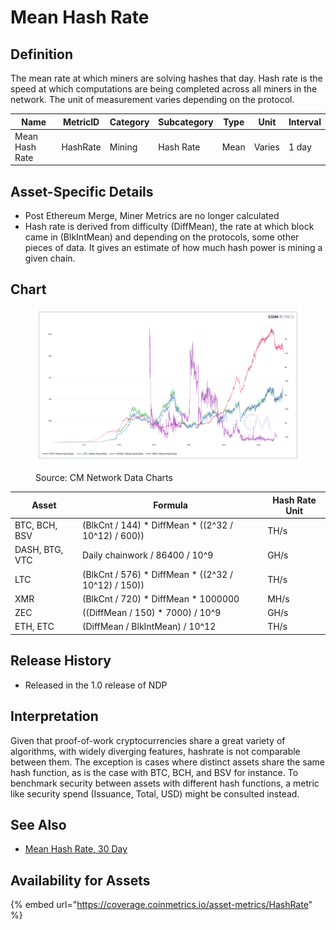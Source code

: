 # Mean Hash Rate

## Definition

The mean rate at which miners are solving hashes that day. Hash rate is the speed at which computations are being completed across all miners in the network. The unit of measurement varies depending on the protocol.

| Name           | MetricID | Category | Subcategory | Type | Unit   | Interval |
| -------------- | -------- | -------- | ----------- | ---- | ------ | -------- |
| Mean Hash Rate | HashRate | Mining   | Hash Rate   | Mean | Varies | 1 day    |

## Asset-Specific Details

* Post Ethereum Merge, Miner Metrics are no longer calculated
* Hash rate is derived from difficulty (DiffMean), the rate at which block came in (BlkIntMean) and depending on the protocols, some other pieces of data. It gives an estimate of how much hash power is mining a given chain.

## Chart

<figure><img src="../../.gitbook/assets/Coin_Metrics_Network_Data_2022-09-15T15-37.png" alt=""><figcaption><p>Source: CM Network Data Charts</p></figcaption></figure>

| Asset          | Formula                                               | Hash Rate Unit |
| -------------- | ----------------------------------------------------- | -------------- |
| BTC, BCH, BSV  | (BlkCnt / 144) \* DiffMean \* ((2^32 / 10^12) / 600)) | TH/s           |
| DASH, BTG, VTC | Daily chainwork / 86400 / 10^9                        | GH/s           |
| LTC            | (BlkCnt / 576) \* DiffMean \* ((2^32 / 10^12) / 150)) | TH/s           |
| XMR            | (BlkCnt / 720) \* DiffMean \* 1000000                 | MH/s           |
| ZEC            | ((DiffMean / 150) \* 7000) / 10^9                     | GH/s           |
| ETH, ETC       | (DiffMean / BlkIntMean) / 10^12                       | TH/s           |

## Release History

* Released in the 1.0 release of NDP

## Interpretation

Given that proof-of-work cryptocurrencies share a great variety of algorithms, with widely diverging features, hashrate is not comparable between them. The exception is cases where distinct assets share the same hash function, as is the case with BTC, BCH, and BSV for instance. To benchmark security between assets with different hash functions, a metric like security spend (Issuance, Total, USD) might be consulted instead.

## See Also

* [Mean Hash Rate, 30 Day](hashrate30d.md)

## Availability for Assets

{% embed url="https://coverage.coinmetrics.io/asset-metrics/HashRate" %}
